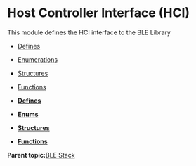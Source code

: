 # Host Controller Interface \(HCI\)

This module defines the HCI interface to the BLE Library

-   [Defines](GUID-5FF0F0FF-1CF6-46D8-B8F1-9789BB04D6FA.md)
-   [Enumerations](GUID-2AEF07B4-864E-46E9-9761-AB2CF177DEF7.md)
-   [Structures](GUID-35A580E5-3825-4AC4-AD76-66992CD780D1.md)
-   [Functions](GUID-2AF5C6F3-7213-41AE-BCA9-8AD362F84E5C.md)

-   **[Defines](GUID-5FF0F0FF-1CF6-46D8-B8F1-9789BB04D6FA.md)**  

-   **[Enums](GUID-2AEF07B4-864E-46E9-9761-AB2CF177DEF7.md)**  

-   **[Structures](GUID-35A580E5-3825-4AC4-AD76-66992CD780D1.md)**  

-   **[Functions](GUID-2AF5C6F3-7213-41AE-BCA9-8AD362F84E5C.md)**  


**Parent topic:**[BLE Stack](GUID-D5EE0E9F-016B-40BD-842B-1AE3B215DFE7.md)

